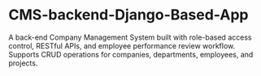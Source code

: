 # CMS-backend-Django-Based-App
A back-end Company Management System built with role-based access control, RESTful APIs, and employee performance review workflow. Supports CRUD operations for companies, departments, employees, and projects.

